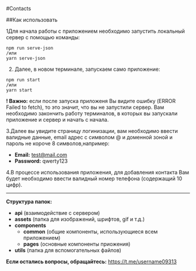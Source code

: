 #Contacts

##Как использовать

1Для начала работы с приложением необходимо запустить локальный сервер c помощью команды:
```
npm run serve-json 
/или
yarn serve-json
```

2) Далее, в новом терминале, запускаем само приложение:

```
npm run start
/или
yarn start
```
**! Важно:** если после запуска приложеня Вы видите ошибку (ERROR Failed to fetch), 
то это значит, что вы не запустили сервер. Вам необходимо закончить работу терминалов,
в которых вы запускали приложение и сервер и начать с начала.

3.Далее вы увидите страницу логинизации, вам необходимо ввести валидные данные, 
email адрес с символом @ и доменной зоной и пароль не короче 8 символов,например:

* **Email:** test@mail.com 
* **Password:** qwerty123

4.В процессе использования приложения, для добавления контакта Вам будет необходимо ввести валидный 
номер телефона (содержащий 10 цифр).

***

**Структура папок:**
* **api** (взаимодействие с сервером)
* **assets** (папка для изображений, шрифтов, gif и т.д.)
* **components**
  * **common** (общие компоненты, использующиеся всем приложением)
  * **pages** (основные компоненты приожения)
* **utils** (папка для вспомогательных файлов)

**Если остались вопросы, обращайтесь:** https://t.me/username09313

